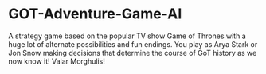 # GOT-Adventure-Game-AI
A strategy game based on the popular TV show Game of Thrones with a huge lot of alternate possibilities and fun endings. You play as Arya Stark or Jon Snow making decisions that determine the course of GoT history as we now know it! Valar Morghulis!
